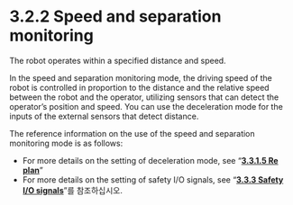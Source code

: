 ﻿# 3.2.2 Speed and separation monitoring

The robot operates within a specified distance and speed.

In the speed and separation monitoring mode, the driving speed of the robot is controlled in proportion to the distance and the relative speed between the robot and the operator, utilizing sensors that can detect the operator’s position and speed. You can use the deceleration mode for the inputs of the external sensors that detect distance.

The reference information on the use of the speed and separation monitoring mode is as follows:

* For more details on the setting of deceleration mode, see “[**3.3.1.5 Re plan**](../3-safety-function/1-robot-safety-condition/5-re-plan.md)”
* For more details on the setting of safety I/O signals, see “[**3.3.3 Safety I/O signals**](../3-safety-function/3-safety-io/README.md)”를 참조하십시오.
